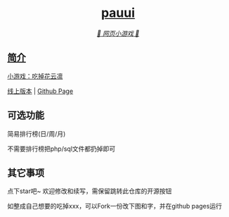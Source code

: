 <p align="center">
  <a href="https://github.com/pauuii/-/blob/main/static/image/ClickBefore.png?raw=true" width="100" height="100" alt="EatKano">
</p>
<div align="center">

# pauui

_🦌 网页小游戏 🥛_

</div>


## 简介

小游戏：吃掉花云凛

[线上版本](https://xingye.me/game/eatkano/index.php)
|
[Github Page](https://arcxingye.github.io/EatKano/index.html)

## 可选功能

简易排行榜(日/周/月)

不需要排行榜把php/sql文件都扔掉即可

## 其它事项

点下star吧~ 欢迎修改和续写，需保留跳转此仓库的开源按钮

如整成自己想要的吃掉xxx，可以Fork一份改下图和字，并在github pages运行
